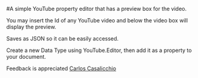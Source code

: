 #A simple YouTube property editor that has a preview box for the video.

You may insert the Id of any YouTube video and below the video box will display the preview. 

Saves as JSON so it can be easily accessed. 

Create a new Data Type using YouTube.Editor, then add it as a property to your document.

Feedback is appreciated
[Carlos Casalicchio](mailto:carlos.casalicchio@gmail.com)